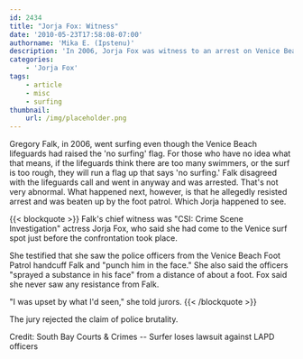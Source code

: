 ```yaml
---
id: 2434
title: "Jorja Fox: Witness"
date: '2010-05-23T17:58:08-07:00'
authorname: 'Mika E. (Ipstenu)'
description: 'In 2006, Jorja Fox was witness to an arrest on Venice Beach, and served in that capacity in trial.'
categories:
    - 'Jorja Fox'
tags:
    - article
    - misc
    - surfing
thumbnail:
    url: /img/placeholder.png
---
```


Gregory Falk, in 2006, went surfing even though the Venice Beach lifeguards had raised the 'no surfing' flag. For those who have no idea what that means, if the lifeguards think there are too many swimmers, or the surf is too rough, they will run a flag up that says 'no surfing.' Falk disagreed with the lifeguards call and went in anyway and was arrested. That's not very abnormal. What happened next, however, is that he allegedly resisted arrest and was beaten up by the foot patrol. Which Jorja happened to see.

{{< blockquote >}}
Falk's chief witness was "CSI: Crime Scene Investigation" actress Jorja Fox, who said she had come to the Venice surf spot just before the confrontation took place.

She testified that she saw the police officers from the Venice Beach Foot Patrol handcuff Falk and "punch him in the face." She also said the officers "sprayed a substance in his face" from a distance of about a foot. Fox said she never saw any resistance from Falk.

"I was upset by what I'd seen," she told jurors.
{{< /blockquote >}}

The jury rejected the claim of police brutality.

Credit: South Bay Courts & Crimes -- Surfer loses lawsuit against LAPD officers
